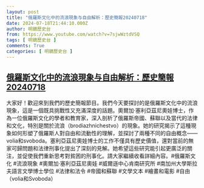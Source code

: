 ```yaml
---
layout: post
title: "俄羅斯文化中的流浪現象与自由解析：歷史簡報20240718"
date: 2024-07-18T21:44:10.000Z
author: 明鏡歷史台
from: https://www.youtube.com/watch?v=7sjwWztdVSQ
tags: [ 明鏡歷史台 ]
comments: True
categories: [ 明鏡歷史台 ]
---
```

<!--1721339050000-->
[俄羅斯文化中的流浪現象与自由解析：歷史簡報20240718](https://www.youtube.com/watch?v=7sjwWztdVSQ)
------

<div>
大家好！歡迎來到我們的歷史簡報節目。我們今天要探討的是俄羅斯文化中的流浪現象，這是一個既具挑戰性又充滿深度的話題。奧爾加·塞利亞茲尼奧娃博士，作為一位俄羅斯文化的學者和教育家，深入剖析了俄羅斯帝國、蘇聯以及當代的法律和文化，特別是關於流浪（brodiazhnichestvo）的現象。她的研究揭示了這種現象如何形塑了俄羅斯人對自由和流動性的理解，並探討了兩種不同的自由概念——volia和svoboda。塞利亞茲尼奧娃博士的工作不僅具有歷史價值，還對當前的無家可歸問題和法律刑事化提出了深刻的見解。她希望這些研究能引起更廣泛的關注，並促使我們重新思考對貧困的刑事化。請大家繼續收看詳細內容。#俄羅斯文化 #流浪現象 #奧爾加·塞利亞茲尼奧娃 #威爾遜中心肯南研究所 #南加州大學斯拉夫語言文學博士學位 #法律和法令 #帝國和蘇聯 #文學文本 #繪畫和電影 #自由（volia和Svoboda）
</div>
